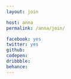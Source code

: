 ```yaml
---
layout: join

host: anna
permalink: /anna/join/

facebook: yes
twitter: yes
github:
codepen:
dribbble: 
behance:  
---
```

